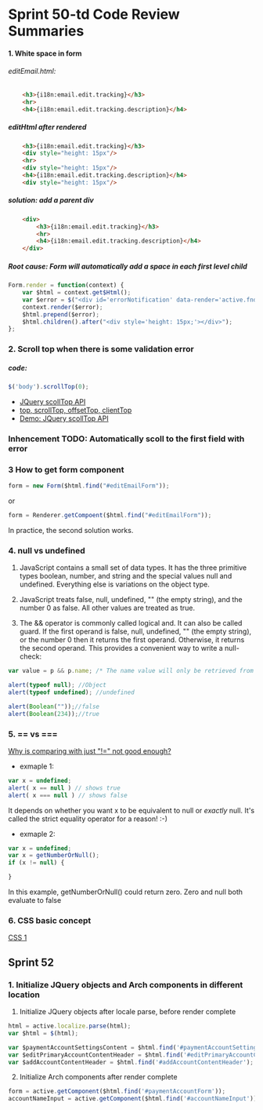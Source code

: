# Sprint 50-td Code Review Summaries

#### 1. White space in form

###### editEmail.html:
	
```html
	<h3>{i18n:email.edit.tracking}</h3>
    <hr>
    <h4>{i18n:email.edit.tracking.description}</h4>
```    	

##### editHtml after rendered

```html
	<h3>{i18n:email.edit.tracking}</h3>
	<div style="height: 15px"/>
    <hr>
    <div style="height: 15px"/>
    <h4>{i18n:email.edit.tracking.description}</h4>
    <div style="height: 15px"/>
```

##### solution: add a parent div

```html
    <div>
		<h3>{i18n:email.edit.tracking}</h3>
	    <hr>
	    <h4>{i18n:email.edit.tracking.description}</h4>
    </div>
```

##### Root cause: Form will automatically add a space in each first level child
```javascript
Form.render = function(context) {
    var $html = context.get$Html();
    var $error = $("<div id='errorNotification' data-render='active.fnd.aui.components.ErrorNotification' style='display: none;'></div>");
    context.render($error);
    $html.prepend($error);
    $html.children().after("<div style='height: 15px;'></div>");
};
```


### 2. Scroll top when there is some validation error

##### code:

```javascript
$('body').scrollTop(0);
```
* [JQuery scollTop API](http://api.jquery.com/scrollTop/)
* [top, scrollTop, offsetTop, clientTop](http://www.jb51.net/article/502.htm)
* [Demo: JQuery scollTop API](http://jsfiddle.net/ianjiang/WzHPR/1/)

### Inhencement TODO: Automatically scoll to the first field with error

### 3 How to get form component
```javascript
form = new Form($html.find("#editEmailForm"));
```
or

```javascript
form = Renderer.getCompoent($html.find("#editEmailForm"));
```

In practice, the second solution works.

### 4. null vs undefined
1. JavaScript contains a small set of data types. It has the three primitive types boolean, number, and string and the special values null and undefined. Everything else is variations on the object type.

2.  JavaScript treats false, null, undefined, "" (the empty string), and the number 0 as false. All other values are treated as true.

3. The && operator is commonly called logical and. It can also be called guard. If the first operand is false, null, undefined, "" (the empty string), or the number 0 then it returns the first operand. Otherwise, it returns the second operand. This provides a convenient way to write a null-check:

```javascript
var value = p && p.name; /* The name value will only be retrieved from p if p has a value, avoiding an error. */
```

```javascript
alert(typeof null)​; //Object
alert(typeof undefined)​;​ //undefined
```

```javascript
alert(Boolean(""));//false
alert(Boolean(234));//true
```

### 5. == vs ===
[Why is comparing with just "!=" not good enough?](http://bytes.com/topic/javascript/answers/600166-why-comparing-just-not-good-enough)

* exmaple 1:

```javascript
var x = undefined;
alert( x == null ) // shows true
alert( x === null ) // shows false
```
It depends on whether you want x to be equivalent to null or *exactly*
null. It's called the strict equality operator for a reason! :-)

* exmaple 2:

```javascript
var x = undefined;
var x = getNumberOrNull();
if (x != null) {

}
```
In this example, getNumberOrNull() could return zero. Zero and null
both evaluate to false

### 6. CSS basic concept
[CSS 1](http://fridayu.sinaapp.com/)

## Sprint 52

### 1. Initialize JQuery objects and Arch components in different location
1. Initialize JQuery objects after locale parse, before render complete
```javascript
html = active.localize.parse(html);
var $html = $(html);

var $paymentAccountSettingsContent = $html.find('#paymentAccountSettingsContent'); 
var $editPrimaryAccountContentHeader = $html.find('#editPrimaryAccountContentHeader');
var $addAccountContentHeader = $html.find('#addAccountContentHeader');
```
2. Initialize Arch components after render complete
```javascript
form = active.getComponent($html.find('#paymentAccountForm'));
accountNameInput = active.getComponent($html.find('#accountNameInput'));
```
